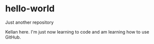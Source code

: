 # hello-world
Just another repository

Kellan here. I'm just now learning to code and am learning how to use GitHub.  
